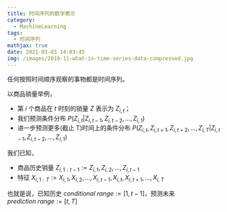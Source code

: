 ```yaml
---
title: 时间序列的数学表示
category:
  - MachineLearning
tags:
  - 时间序列
mathjax: true
date: 2021-03-03 14:03:45
img: /images/2019-11-what-is-time-series-data-compressed.jpg
---
```

任何按照时间顺序观察的事物都是时间序列。<!--more-->

以商品销量举例，
* 第 $i$ 个商品在 $t$ 时刻的销量 $Z$ 表示为 $Z_{i, t}$；<!--more-->
* 我们预测条件分布 $P(Z_{i,t}|Z_{i, t-1}, Z_{i, t-2}, ..., Z_{i, 1})$
* 进一步预测更多(截止 T)时间上的条件分布 $P(Z_{i,t}, Z_{i,t+1}, Z_{i,t+2}, ..., Z_{i,T}|Z_{i, t-1}, Z_{i, t-2}, ..., Z_{i, 1})$

我们已知，
* 商品历史销量 $Z_{i,1:t-1}:=Z_{i, 1}, Z_{i, 2}, ..., Z_{i, t-1}$
* 特征 $X_{i, 1:T}:=X_{i,1}, X_{i,2}, ..., X_{i, t-1}, X_{i, t}, X_{i, t+1},..., X_{i, T}$

也就是说，已知历史 $conditional\ range:=[1, t-1]$，预测未来 $prediction\ range:=[t, T]$
